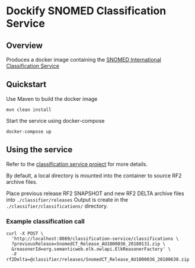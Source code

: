 # Dockify SNOMED Classification Service

## Overview
Produces a docker image containing the [SNOMED International Classification Service](https://github.com/IHTSDO/classification-service)


## Quickstart
Use Maven to build the docker image
```
mvn clean install
```
Start the service using docker-compose
```
docker-compose up
```

## Using the service
Refer to the [classification service project](https://github.com/IHTSDO/classification-service) for more details.

By default, a local directory is mounted into the container to source RF2 archive files.

Place previous release RF2 SNAPSHOT and new RF2 DELTA archive files into `./classifier/releases`
Output is create in the `./classifier/classifications/` directory. 

### Example classification call
```
curl -X POST \
  'http://localhost:8089/classification-service/classifications \
  ?previousRelease=SnomedCT_Release_AU1000036_20180131.zip \
  &reasonerId=org.semanticweb.elk.owlapi.ElkReasonerFactory' \
  -F rf2Delta=@classifier/releases/SnomedCT_Release_AU1000036_20180630.zip
```
